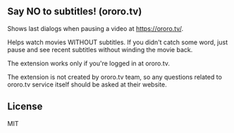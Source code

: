 ## Say NO to subtitles! (ororo.tv)

Shows last dialogs when pausing a video at https://ororo.tv/.

Helps watch movies WITHOUT subtitles. If you didn't catch some word, just pause and see recent subtitles without winding the movie back.

The extension works only if you're logged in at ororo.tv.

The extension is not created by ororo.tv team, so any questions related to ororo.tv service itself should be asked at their website.

## License

MIT
